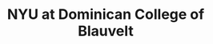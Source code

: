 ---
layout: repo
title: "NYU at Dominican College of Blauvelt"
id: 21669
permalink: repos/21669/
---